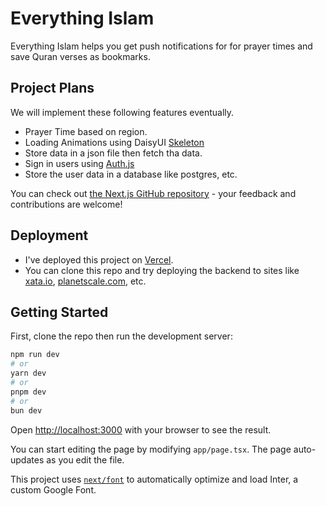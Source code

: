 # Everything Islam

Everything Islam helps you get push notifications for for prayer times and save Quran verses as bookmarks.

## Project Plans

We will implement these following features eventually.

- Prayer Time based on region.
- Loading Animations using DaisyUI [Skeleton](https://daisyui.com/components/skeleton/)
- Store data in a json file then fetch tha data.
- Sign in users using [Auth.js](https://authjs.dev/)
- Store the user data in a database like postgres, etc. 

You can check out [the Next.js GitHub repository](https://github.com/vercel/next.js/) - your feedback and contributions are welcome!

## Deployment

- I've deployed this project on [Vercel](https://everything-islam.vercel.app/).
- You can clone this repo and try deploying the backend to sites like [xata.io](https://xata.io/), [planetscale.com](https://planetscale.com/), etc.

## Getting Started

First, clone the repo then run the development server:

```bash
npm run dev
# or
yarn dev
# or
pnpm dev
# or
bun dev
```

Open [http://localhost:3000](http://localhost:3000) with your browser to see the result.

You can start editing the page by modifying `app/page.tsx`. The page auto-updates as you edit the file.

This project uses [`next/font`](https://nextjs.org/docs/basic-features/font-optimization) to automatically optimize and load Inter, a custom Google Font.
